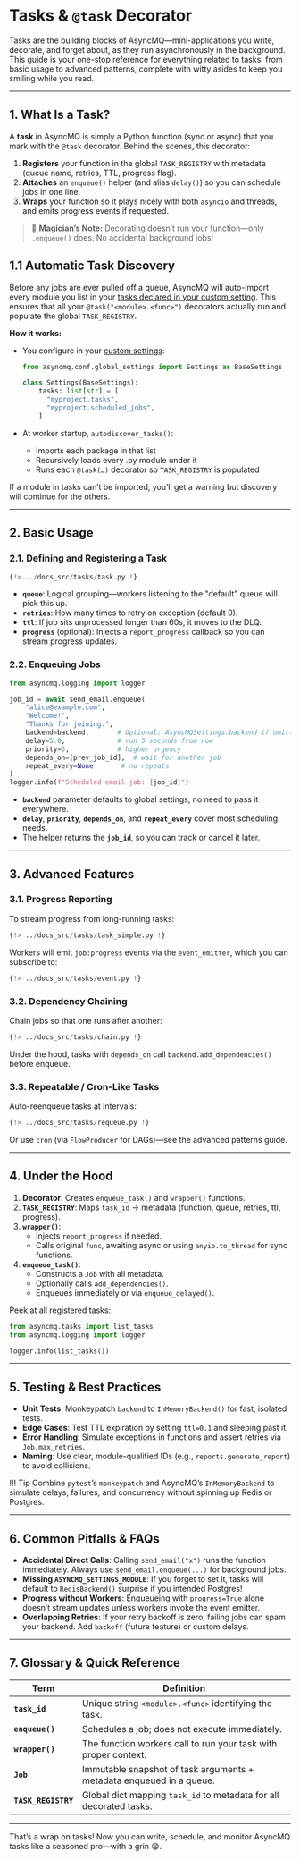 # Tasks & `@task` Decorator

Tasks are the building blocks of AsyncMQ—mini-applications you write, decorate, and forget about, as they run asynchronously in the background. This guide is your one-stop reference for everything related to tasks: from basic usage to advanced patterns, complete with witty asides to keep you smiling while you read.

---

## 1. What Is a Task?

A **task** in AsyncMQ is simply a Python function (sync or async) that you mark with the `@task` decorator. Behind the scenes, this decorator:

1. **Registers** your function in the global `TASK_REGISTRY` with metadata (queue name, retries, TTL, progress flag).
2. **Attaches** an `enqueue()` helper (and alias `delay()`) so you can schedule jobs in one line.
3. **Wraps** your function so it plays nicely with both `asyncio` and threads, and emits progress events if requested.

> 🎩 **Magician’s Note:** Decorating doesn’t run your function—only `.enqueue()` does. No accidental background jobs!

## 1.1 Automatic Task Discovery

Before any jobs are ever pulled off a queue, AsyncMQ will auto-import every module you list in your
[tasks declared in your custom setting](./settings.md). This ensures that all your `@task("<module>.<func>")`
decorators actually run and populate the global `TASK_REGISTRY`.

**How it works:**

* You configure in your [custom settings](./settings.md):

   ```python
   from asyncmq.conf.global_settings import Settings as BaseSettings

   class Settings(BaseSettings):
       tasks: list[str] = [
         "myproject.tasks",
         "myproject.scheduled_jobs",
       ]

   ```

* At worker startup, `autodiscover_tasks()`:
    * Imports each package in that list
    * Recursively loads every .py module under it
    * Runs each `@task(…)` decorator so `TASK_REGISTRY` is populated

If a module in tasks can’t be imported, you’ll get a warning but discovery will continue for the others.

---

## 2. Basic Usage

### 2.1. Defining and Registering a Task

```python
{!> ../docs_src/tasks/task.py !}
```

* **`queue`**: Logical grouping—workers listening to the "default" queue will pick this up.
* **`retries`**: How many times to retry on exception (default 0).
* **`ttl`**: If job sits unprocessed longer than 60s, it moves to the DLQ.
* **`progress`** (optional): Injects a `report_progress` callback so you can stream progress updates.

### 2.2. Enqueuing Jobs

```python
from asyncmq.logging import logger

job_id = await send_email.enqueue(
    "alice@example.com",
    "Welcome!",
    "Thanks for joining.",
    backend=backend,       # Optional: AsyncMQSettings.backend if omitted
    delay=5.0,             # run 5 seconds from now
    priority=3,            # higher urgency
    depends_on=[prev_job_id],  # wait for another job
    repeat_every=None       # no repeats
)
logger.info(f"Scheduled email job: {job_id}")
```

* **`backend`** parameter defaults to global settings, no need to pass it everywhere.
* **`delay`**, **`priority`**, **`depends_on`**, and **`repeat_every`** cover most scheduling needs.
* The helper returns the **`job_id`**, so you can track or cancel it later.

---

## 3. Advanced Features

### 3.1. Progress Reporting

To stream progress from long-running tasks:

```python
{!> ../docs_src/tasks/task_simple.py !}
```

Workers will emit `job:progress` events via the `event_emitter`, which you can subscribe to:

```python
{!> ../docs_src/tasks/event.py !}
```

### 3.2. Dependency Chaining

Chain jobs so that one runs after another:

```python
{!> ../docs_src/tasks/chain.py !}
```

Under the hood, tasks with `depends_on` call `backend.add_dependencies()` before enqueue.

### 3.3. Repeatable / Cron-Like Tasks

Auto-reenqueue tasks at intervals:

```python
{!> ../docs_src/tasks/requeue.py !}
```

Or use `cron` (via `FlowProducer` for DAGs)—see the advanced patterns guide.

---

## 4. Under the Hood

1. **Decorator**: Creates `enqueue_task()` and `wrapper()` functions.
2. **`TASK_REGISTRY`**: Maps `task_id` → metadata (function, queue, retries, ttl, progress).
3. **`wrapper()`**:
    * Injects `report_progress` if needed.
    * Calls original `func`, awaiting async or using `anyio.to_thread` for sync functions.
4. **`enqueue_task()`**:
    * Constructs a `Job` with all metadata.
    * Optionally calls `add_dependencies()`.
    * Enqueues immediately or via `enqueue_delayed()`.

Peek at all registered tasks:

```python
from asyncmq.tasks import list_tasks
from asyncmq.logging import logger

logger.info(list_tasks())
```

---

## 5. Testing & Best Practices

* **Unit Tests**: Monkeypatch `backend` to `InMemoryBackend()` for fast, isolated tests.
* **Edge Cases**: Test TTL expiration by setting `ttl=0.1` and sleeping past it.
* **Error Handling**: Simulate exceptions in functions and assert retries via `Job.max_retries`.
* **Naming**: Use clear, module-qualified IDs (e.g., `reports.generate_report`) to avoid collisions.

!!! Tip
    Combine `pytest`’s `monkeypatch` and AsyncMQ’s `InMemoryBackend` to simulate delays, failures, and concurrency
    without spinning up Redis or Postgres.

---

## 6. Common Pitfalls & FAQs

* **Accidental Direct Calls**: Calling `send_email("x")` runs the function immediately.
Always use `send_email.enqueue(...)` for background jobs.
* **Missing `ASYNCMQ_SETTINGS_MODULE`**: If you forget to set it, tasks will default to `RedisBackend()`
surprise if you intended Postgres!
* **Progress without Workers**: Enqueueing with `progress=True` alone doesn’t stream updates unless workers invoke the event emitter.
* **Overlapping Retries**: If your retry backoff is zero, failing jobs can spam your backend. Add `backoff`
(future feature) or custom delays.

---

## 7. Glossary & Quick Reference

| Term                | Definition                                                           |
| ------------------- | -------------------------------------------------------------------- |
| **`task_id`**       | Unique string `<module>.<func>` identifying the task.                |
| **`enqueue()`**     | Schedules a job; does not execute immediately.                       |
| **`wrapper()`**     | The function workers call to run your task with proper context.      |
| **`Job`**           | Immutable snapshot of task arguments + metadata enqueued in a queue. |
| **`TASK_REGISTRY`** | Global dict mapping `task_id` to metadata for all decorated tasks.   |

---

That’s a wrap on tasks! Now you can write, schedule, and monitor AsyncMQ tasks like a seasoned pro—with a grin 😁.

